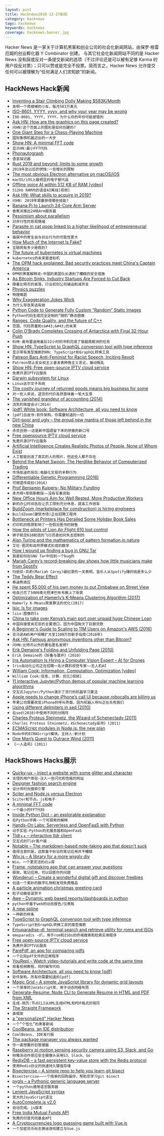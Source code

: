```yaml
---
layout: post
title: Hacknews2018-12-27新闻
category: Hacknews
tags: hacknews
keywords: hacknews
coverage: hacknews-banner.jpg
---
```


Hacker News 是一家关于计算机黑客和创业公司的社会化新闻网站，由保罗·格雷厄姆的创业孵化器 Y Combinator 创建。
与其它社会化新闻网站不同的是 Hacker News 没有踩或反对一条提交新闻的选项（不过评论还是可以被有足够 Karma 的用户投反对票）；只可以赞或是完全不投票。简而言之，Hacker News 允许提交任何可以被理解为“任何满足人们求知欲”的新闻。

## HackNews Hack新闻


- [Inventing a Stair Climbing Dolly Making $583K/Month](https://starterstory.com/stories/how-two-unlikely-partners-invented-the-upcart-and-went-viral-on-qvc)
- `发明一个爬楼梯的小车，每月583万美元`
- [ISO-8601, YYYY, yyyy, and why your year may be wrong](https://ericasadun.com/2018/12/25/iso-8601-yyyy-yyyy-and-why-your-year-may-be-wrong/)
- `ISO-8601, YYYY, YYYY，为什么你的年份可能是错的`
- [Ask HN: How are the graphics on this page created?](https://www.16personalities.com/personality-types)
- `问HN:这个页面上的图形是如何创建的?`
- [One Giant Step for a Chess-Playing Machine](https://www.nytimes.com/2018/12/26/science/chess-artificial-intelligence.html)
- `国际象棋机器迈出的一大步`
- [Show HN: A minimal FFT code](http://lambdaway.free.fr/lambdaspeech/?view=zorg)
- `显示HN:最小FFT代码`
- [Phonautograph](https://en.wikipedia.org/wiki/Phonautograph)
- `语音描记器`
- [Rust 2019 and beyond: limits to some growth](https://graydon2.dreamwidth.org/263429.html)
- `2019年及以后的锈蚀:一些增长的限制`
- [The most obvious Electron alternative on macOS/iOS](https://holtwick.de/blog/2018-12-20-web-technologies)
- `macOS/iOS上最明显的电子替代品`
- [Offline voice AI within 512 KB of RAM [video]](https://www.youtube.com/watch?v=WadKhfLyqTQ)
- `512kb RAM内的语音AI离线[视频]`
- [Ask HN: What skills to acquire in 2019?](item?id=18765383)
- `问HN: 2019年需要获得哪些技能?`
- [Banana Pi to Launch 24-Core Arm Server](https://www.cnx-software.com/2018/12/26/banana-pi-24-core-arm-server/)
- `香蕉派推出24核Arm服务器`
- [Pessimism about parallelism](http://esr.ibiblio.org/?p=8223)
- `对并行性的悲观情绪`
- [Parasite in cat poop linked to a higher likelihood of entrepreneurial behavior](https://royalsocietypublishing.org/doi/full/10.1098/rspb.2018.0822)
- `猫屎中的寄生虫与创业行为的可能性更大`
- [How Much of the Internet Is Fake?](http://nymag.com/intelligencer/2018/12/how-much-of-the-internet-is-fake.html)
- `互联网有多少是假的?`
- [The future of kubernetes is virtual machines](http://tech.paulcz.net/blog/future-of-kubernetes-is-virtual-machines/)
- `kubernetes的未来是虚拟机`
- [The OPM hack explained: Bad security practices meet China&#39;s Captain America](https://www.csoonline.com/article/3318238/data-breach/the-opm-hack-explained-bad-security-practices-meet-chinas-captain-america.html)
- `OPM的黑客解释说:中国的美国队长遇到了糟糕的安全措施`
- [As Bitcoin Sinks, Industry Startups Are Forced to Cut Back](https://techcrunch.com/2018/12/26/as-bitcoin-sinks-industry-startups-are-forced-to-cut-back/)
- `随着比特币的衰落，行业初创公司被迫削减开支`
- [Physics puzzles](https://www.lockhaven.edu/~dsimanek/puzzles/puzzles.htm)
- `物理难题`
- [Why Exaggeration Jokes Work](https://www.theatlantic.com/science/archive/2018/12/biological-phenomenon-why-wit-works/578842/)
- `为什么夸张笑话有效`
- [Python Code to Generate Fully Custom “Random” Static Images](https://github.com/christophershultz/StaticGIFGen/blob/master/StaticGen.ipynb)
- `Python代码生成完全定制的“随机”静态图像`
- [Ranges, Code Quality, and the future of C&#43;&#43;](https://medium.com/@jasonmeisel/ranges-code-quality-and-the-future-of-c-99adc6199608)
- `范围、代码质量和c&#43;&#43;的未来`
- [Colin O’Brady Completes Crossing of Antarctica with Final 32-Hour Push](https://www.nytimes.com/2018/12/26/sports/antarctica-race-colin-obrady.html)
- `科林·奥布雷迪用最后32小时的冲刺完成了穿越南极洲的任务`
- [Show HN: TypeScript to GraphQL conversion tool with type inference](https://github.com/acro5piano/typed-graphqlify)
- `显示带有类型推断的HN: TypeScript到GraphQL转换工具`
- [Patreon Bars Anti-Feminist for Racist Speech, Inciting Revolt](https://www.nytimes.com/2018/12/24/technology/patreon-hate-speech-bans.html)
- `Patreon禁止反女权主义者发表种族主义言论，煽动叛乱`
- [Show HN: Free open-source IPTV cloud service](https://github.com/fastogt/iptv)
- `免费开源IPTV云服务`
- [Darwin subsystem for Linux](https://github.com/linux-noah/noah)
- `Linux达尔文子系统`
- [The costly journey of returned goods means big business for some](https://www.cnbc.com/2018/12/13/returned-goods-are-a-problem-for-retailers-resellers-are-cashing-in.html)
- `对一些人来说，退货的代价高昂意味着一笔大生意`
- [The vanished grandeur of accounting (2014)](http://www.bostonglobe.com/ideas/2014/06/07/the-vanished-grandeur-accounting/3zcbRBoPDNIryWyNYNMvbO/story.html)
- `消失的辉煌会计(2014)`
- [[pdf] White book: Software Architecture, all you need to know](https://share.composieux.fr/white-book-software-architecture.pdf)
- `[pdf]白皮书:软件架构，你需要知道的一切`
- [Dirt-poor and ugly – the proud new mantra of those left behind in the new China](https://www.latimes.com/world/asia/la-fg-chinese-poor-ugly-20181226-story.html)
- `赤贫丑陋——这是新中国遗留下来的骄傲的新口号`
- [Free opensource IPTV cloud service](item?id=18762273)
- `免费开源IPTV云服务`
- [Artificial Intelligence Creates Realistic Photos of People, None of Whom Exist](http://www.openculture.com/2018/12/artificial-intelligence-creates-realistic-photos-of-people-none-of-whom-actually-exist.html)
- `人工智能创造了真实的人的照片，但这些人都不存在`
- [Behind the Market Swoon: The Herdlike Behavior of Computerized Trading](https://www.wsj.com/articles/behind-the-market-swoon-the-herdlike-behavior-of-computerized-trading-11545785641)
- `市场低迷的背后:电脑化交易的羊群行为`
- [Differentiable Genetic Programming (2016)](https://arxiv.org/abs/1611.04766)
- `可微遗传规划(2016)`
- [Prof Benjamin Kuipers- No Military Funding](http://web.eecs.umich.edu/~kuipers/opinions/no-military-funding.html)
- `本杰明•库佩斯教授——没有军事资助`
- [New Office Hours Aim for Well Rested, More Productive Workers](https://www.nytimes.com/2018/12/24/well/mind/work-schedule-hours-sleep-productivity-chronotype-night-owls.html)
- `新的办公时间旨在让员工得到充分休息，提高工作效率`
- [BuildZoom (marketplace for construction) is hiring engineers](https://jobs.lever.co/buildzoom)
- `BuildZoom(建筑市场)正在招聘工程师`
- [Bottleneck at Printers Has Derailed Some Holiday Book Sales](https://www.nytimes.com/2018/12/23/books/paper-printers-holiday-sales-books-publishers.html)
- `打印机的瓶颈影响了一些假日图书的销售`
- [How the pilots of Lion Air Flight 610 lost control](https://www.nytimes.com/interactive/2018/12/26/world/asia/lion-air-crash-12-minutes.html)
- `狮子航空610航班的飞行员是如何失去控制的`
- [Alan Turing and the mathematics of pattern formation in nature](https://www.nytimes.com/2018/05/08/science/alan-turing-desalination.html)
- `艾伦·图灵和自然界模式形成的数学`
- [How I wound up finding a bug in GNU Tar](https://utcc.utoronto.ca/~cks/space/blog/sysadmin/TarFindingTruncateBug)
- `我是如何在GNU Tar中找到一个bug的`
- [Mariah Carey’s record-breaking day shows how little musicians make from Spotify](https://qz.com/1507361/mariah-careys-record-breaking-day-shows-how-little-musicians-make-from-spotify/)
- `玛丽亚·凯莉(Mariah Carey)破纪录的一天表明，音乐人从Spotify赚的钱是多么少`
- [The Teddy Bear Effect](https://harvardmagazine.com/2019/01/robert-livingston-harvard#)
- `泰迪熊效应`
- [He spent $5,000 of his own money to put Zimbabwe on Street View](https://www.cnet.com/news/this-man-spent-5000-of-his-own-money-to-put-zimbabwe-on-street-view)
- `他自己花了5000美元把津巴布韦搬上了街景`
- [Optimization of Hamerly’s K-Means Clustering Algorithm (2017)](https://colfaxresearch.com/cfxkmeans/)
- `Hamerly K-Means聚类算法的优化(2017)`
- [lsix: ls for images](https://github.com/hackerb9/lsix)
- `lsix:图像的ls`
- [China to take over Kenya’s main port over unpaid huge Chinese Loan](https://www.africanstand.com/news/africa/east-africa/china-to-take-over-kenyas-main-port-over-unpaid-huge-chinese-loan/)
- `中国将接管肯尼亚的主要港口，因为中国拖欠了巨额贷款`
- [A Beginner&#39;s Guide to Scaling to 11M Users on Amazon&#39;s AWS (2016)](http://highscalability.com/blog/2016/1/11/a-beginners-guide-to-scaling-to-11-million-users-on-amazons.html)
- `亚马逊AWS用户规模扩大至1100万的新手指南(2016年)`
- [Ask HN: Famous anonymous inventions other than Bitcoin?](item?id=18762932)
- `问HN:比特币以外的著名匿名发明?`
- [Erik Demaine&#39;s Folding and Unfolding Page (2010)](http://erikdemaine.org/folding/)
- `Erik Demaine的《折叠与展开》(2010)`
- [Iris Automation Is Hiring a Computer Vision Expert – AI for Drones](http://www.irisonboard.com/careers/)
- `Iris自动化公司正在招聘一名计算机视觉专家——无人机AI`
- [William Cook: Information, Computation, Optimization [video]](https://www.youtube.com/watch?v=q8nQTNvCrjE)
- `William Cook:信息，计算，优化[视频]`
- [11 interactive Jupyter/Python demos of popular machine learning algorithms](https://github.com/trekhleb/homemade-machine-learning/blob/master/README.md)
- `交互式Jupyter/Python演示了流行的机器学习算法`
- [Apple needs to change iPhone’s call UI because robocalls are killing us](https://spencerdailey.com/2018/12/26/in-2019-apple-needs-to-change-iphones-call-ui-because-robocalls-are-killing-us/)
- `苹果公司需要改变iPhone的呼叫界面，因为机器人呼叫正在杀死我们`
- [Using different delimiters in sed (2010)](https://backreference.org/2010/02/20/using-different-delimiters-in-sed/)
- `在sed(2010)中使用不同的分隔符`
- [Charles Proteus Steinmetz, the Wizard of Schenectady (2011)](https://www.smithsonianmag.com/history/charles-proteus-steinmetz-the-wizard-of-schenectady-51912022/?no-ist)
- `Charles Proteus Steinmetz，《Schenectady巫师》(2011)`
- [ECMAScript modules in Node.js: the new plan](http://2ality.com/2018/12/nodejs-esm-phases.html)
- `Node中的ECMAScript模块。主持人:新计划`
- [One Man’s Quest to Outrace Wind (2011)](http://www.wired.com/magazine/2011/02/ff_fasterthanwind/all/1)
- `《一人追风》(2011)`


## HackShows Hacks展示

- [ Quirky-ux – inject a website with some glitter and character](http://dsalaj.com/quirky-ux/)
- `古怪的用户体验-注入一些闪光和性格的网站`
- [ Designer fashion search engine](https://www.on-mkt.com)
- `设计师时尚搜索引擎`
- [ Sciter and Node.js versus Electron](https://terrainformatica.com/2018/12/23/sciternode-versus-electron/)
- `Sciter和节点。js和电子`
- [ A minimal FFT code](http://lambdaway.free.fr/lambdaspeech/?view=zorg)
- `一个最小的FFT代码`
- [ Inside Python Dict – an explorable explanation](https://just-taking-a-ride.com/inside_python_dict/)
- `在Python字典-一个可探索的解释`
- [ Hands-On Labs: Serverless and OpenFaaS with Python](https://github.com/openfaas/workshop)
- `动手实验:Python的无服务器和OpenFaaS`
- [ Tldr&#43;&#43; – interactive tldr client](https://github.com/isacikgoz/tldr)
- `交互式的Tldr客户端`
- [ Notable – The markdown-based note-taking app that doesn&#39;t suck](https://github.com/fabiospampinato/notable#)
- `值得注意的是，这款基于标记的笔记应用并不糟糕`
- [ Wiv.js – A library for a more wiggly div](https://jjkaufman.github.io/wiv.js/)
- `Wiv。一个更灵活的div库`
- [ Frame, notetaking app that can answer your questions](https://github.com/jddunn/frame)
- `框架，笔记应用，可以回答你的问题`
- [ Wonderurl – Create a wonderful digital gift and discover freebies](http://wonderurl.com)
- `创造一个美妙的数字礼物和发现免费赠品`
- [ A particle animation christmas greeting card](https://2018.9elements.com/)
- `粒子动画圣诞贺卡`
- [ Awe – Dynamic web based reports/dashboards in python](https://github.com/dankilman/awe)
- `python中基于web的动态报告/仪表板`
- [ A new spline](https://raphlinus.github.io/curves/2018/12/21/new-spline.html)
- `一种新的样条`
- [ TypeScript to GraphQL conversion tool with type inference](https://github.com/acro5piano/typed-graphqlify)
- `TypeScript到GraphQL转换工具的类型推断`
- [ Emuparadise-dl, terminal search and retrieve utility for roms and ISOs](https://github.com/r4yan2/emuparadise-dl)
- `emuparadis -dl，用于rom和ISOs的终端搜索和检索实用程序`
- [ Free open-source IPTV cloud service](https://github.com/fastogt/iptv)
- `免费开源IPTV云服务`
- [ ParePdf, an app for comparing pdfs](https://www.parepdf.com/)
- `一个比较pdf文件的应用程序`
- [ YouRepl – Watch video-tutorials and write code at the same time](https://yourepl.tumblr.com/post/180936303347/announcing-yourepl)
- `观看视频教程，同时编写代码`
- [ Software Architecture, all you need to know [pdf]](https://share.composieux.fr/white-book-software-architecture.pdf)
- `软件架构，所有你需要知道的[pdf]`
- [ Magic Grid – A simple JavaScript library for dynamic grid layouts](https://github.com/e-oj/Magic-Grid)
- `一个简单的JavaScript库，用于动态网格布局`
- [ Generate-Resume: Node CLI to Generate Resume in HTML and PDF from XML](https://github.com/sumeetdas/Generate-Resume)
- `生成-简历:节点CLI从XML生成HTML和PDF格式的简历`
- [ The Straight Framework](https://gabordemooij.com/straight/)
- `直框架`
- [ a &#34;personalized&#34; Hacker News](https://medium.com/@justinkrause/sharing-something-better-8fc2b60e8a04)
- `一个“个性化”的黑客新闻`
- [ CoolBeans, an IDE distribution](http://coolbeans.xyz/)
- `CoolBeans, IDE发行版`
- [ The package manager you always wanted](https://github.com/teamdomy/domy-cli)
- `你一直想要的包管理器`
- [ Raspberry pi motion sensing security camera using S3, Slack, and Go](https://github.com/bndw/security-camera)
- `树莓派动作感应安全摄像头采用S3、Slack、Go`
- [ RedixDB – a fast persistent key-value store with the Redis protocol](https://alash3al.github.io/redix/)
- `使用Redis协议的快速持久键值存储`
- [ Bisectercise – A simple repo to help you learn git bisect](https://github.com/bradleyboy/bisectercise)
- `Bisectercise——一个简单的回购操作，帮助您学习git bisect`
- [ pygls – a Pythonic generic language server](https://github.com/openlawlibrary/pygls/)
- `一个python通用语言服务器`
- [ Lenient JavaScript syntax](https://xixixao.github.io/lenientjs/)
- `宽大的JavaScript语法`
- [ AutoComplete.js v2.0](https://tarekraafat.github.io/autoComplete.js/)
- `自动完成。js版本`
- [ Free India Mutual Funds API](https://www.mfapi.in/)
- `免费的印度共同基金API`
- [ A Cryptocurrencies logo guessing game built with Vue.js](https://cryptoguessinggame.com)
- `一个加密货币标志猜谜游戏建立与Vue.js`



